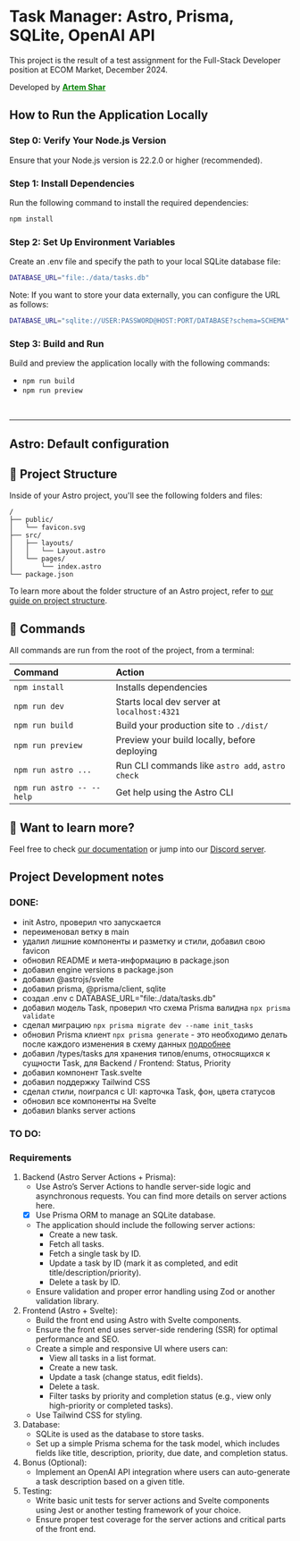 # Task Manager: Astro, Prisma, SQLite, OpenAI API

This project is the result of a test assignment for the Full-Stack Developer position at ECOM Market, December 2024.

Developed by <a href="https://artemshar.space/" target="_blanc" style="color: green">**Artem Shar**</a>

## How to Run the Application Locally

### Step 0: Verify Your Node.js Version

Ensure that your Node.js version is 22.2.0 or higher (recommended).

### Step 1: Install Dependencies

Run the following command to install the required dependencies:

```bash
npm install
```

### Step 2: Set Up Environment Variables

Create an .env file and specify the path to your local SQLite database file:

```bash
DATABASE_URL="file:./data/tasks.db"
```

Note: If you want to store your data externally, you can configure the URL as follows: 
```bash
DATABASE_URL="sqlite://USER:PASSWORD@HOST:PORT/DATABASE?schema=SCHEMA"
```

### Step 3: Build and Run

Build and preview the application locally with the following commands:

- `npm run build`
- `npm run preview`

</br>

---
## Astro: Default configuration

## 🚀 Project Structure

Inside of your Astro project, you'll see the following folders and files:

```text
/
├── public/
│   └── favicon.svg
├── src/
│   ├── layouts/
│   │   └── Layout.astro
│   └── pages/
│       └── index.astro
└── package.json
```

To learn more about the folder structure of an Astro project, refer to [our guide on project structure](https://docs.astro.build/en/basics/project-structure/).

## 🧞 Commands

All commands are run from the root of the project, from a terminal:

| Command                   | Action                                           |
| :------------------------ | :----------------------------------------------- |
| `npm install`             | Installs dependencies                            |
| `npm run dev`             | Starts local dev server at `localhost:4321`      |
| `npm run build`           | Build your production site to `./dist/`          |
| `npm run preview`         | Preview your build locally, before deploying     |
| `npm run astro ...`       | Run CLI commands like `astro add`, `astro check` |
| `npm run astro -- --help` | Get help using the Astro CLI                     |

## 👀 Want to learn more?

Feel free to check [our documentation](https://docs.astro.build) or jump into our [Discord server](https://astro.build/chat).

## Project Development notes

### DONE:

- init Astro, проверил что запускается
- переименовал ветку в main
- удалил лишние компоненты и разметку и стили, добавил свою favicon
- обновил README и мета-информацию в package.json
- добавил engine versions в package.json
- добавил @astrojs/svelte
- добавил prisma, @prisma/client, sqlite
- создал .env с DATABASE_URL="file:./data/tasks.db"
- добавил модель Task, проверил что схема Prisma валидна ```npx prisma validate```
- сделал миграцию ```npx prisma migrate dev --name init_tasks```
- обновил Prisma клиент ```npx prisma generate``` - это необходимо делать после каждого изменения в схему данных [подробнее](https://www.prisma.io/docs/orm/prisma-client/setup-and-configuration/generating-prisma-client)
- добавил /types/tasks для хранения типов/enums, относящихся к сущности Task, для Backend / Frontend: Status, Priority
- добавил компонент Task.svelte 
- добавил поддержку Tailwind CSS
- сделал стили, поигрался с UI: карточка Task, фон, цвета статусов
- обновил все компоненты на Svelte 
- добавил blanks server actions


### TO DO:

### Requirements

1. Backend (Astro Server Actions + Prisma):
   - Use Astro’s Server Actions to handle server-side logic and asynchronous
   requests. You can find more details on server actions here.
   - [x] Use Prisma ORM to manage an SQLite database.
   - The application should include the following server actions:
      - Create a new task.
      - Fetch all tasks.
      - Fetch a single task by ID.
      - Update a task by ID (mark it as completed, and edit
      title/description/priority).
      - Delete a task by ID.
   - Ensure validation and proper error handling using Zod or another validation
   library.
2. Frontend (Astro + Svelte):
   - Build the front end using Astro with Svelte components.
   - Ensure the front end uses server-side rendering (SSR) for optimal performance
   and SEO.
   - Create a simple and responsive UI where users can:
      - View all tasks in a list format.
      - Create a new task.
      - Update a task (change status, edit fields).
      - Delete a task.
      - Filter tasks by priority and completion status (e.g., view only high-priority
   or completed tasks).
   - Use Tailwind CSS for styling.
3. Database:
   - SQLite is used as the database to store tasks.
   - Set up a simple Prisma schema for the task model, which includes fields like title,
   description, priority, due date, and completion status.
4. Bonus (Optional):
   - Implement an OpenAI API integration where users can auto-generate a task
   description based on a given title.
5. Testing:
   - Write basic unit tests for server actions and Svelte components using Jest or
   another testing framework of your choice.
   - Ensure proper test coverage for the server actions and critical parts of the front
   end.
